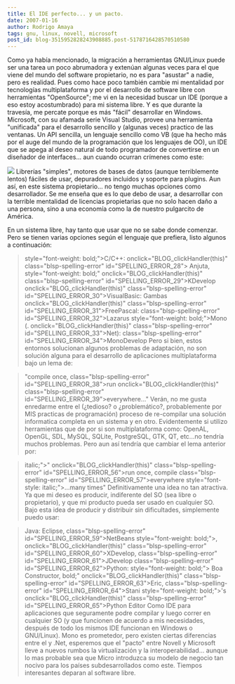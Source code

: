 ```yaml
---
title: El IDE perfecto... y un pacto.
date: 2007-01-16
author: Rodrigo Amaya
tags: gnu, linux, novell, microsoft
post_id: blog-3515952828243908885.post-5178716428570510580
---
```


Como ya había mencionado, la migración a herramientas GNU/Linux puede ser una tarea un poco abrumadora y extenúan algunas veces para el que viene del mundo del software propietario, no es para "asustar" a nadie, pero es realidad. Pues como hace poco también cambie mi mentalidad por tecnologías multiplataforma y por el desarrollo de software libre con herramientas "OpenSource"; me vi en la necesidad buscar un IDE (porque a eso estoy acostumbrado) para mi sistema libre. Y es que durante la travesía, me percate porque es más "fácil" desarrollar en Windows. Microsoft, con su afamada serie Visual Studio, provee una herramienta "unificada" para el desarrollo sencillo y (algunas veces) practico de las ventanas. Un API sencilla, un lenguaje sencillo como VB (que ha hecho más por el auge del mundo de la programación que los lenguajes de OO), un IDE que se apega al deseo natural de todo programador de convertirse en un diseñador de interfaces... aun cuando ocurran crímenes como este:

[![](http://bp0.blogger.com/_ayvorITawE4/Ra0AZjD_hyI/AAAAAAAAAAM/NVkg_aiBeGw/s400/wgetgui-screenshot.png)](http://bp0.blogger.com/_ayvorITawE4/Ra0AZjD_hyI/AAAAAAAAAAM/NVkg_aiBeGw/s1600-h/wgetgui-screenshot.png)
Librerías "simples", motores de bases de datos (aunque terriblemente lentos) fáciles de usar, depuradores incluidos y soporte para plugins. Aun así, en este sistema propietario... no tengo muchas opciones como desarrollador. Se me enseña que es lo que debo de usar, a desarrollar con la terrible mentalidad de licencias propietarias que no solo hacen daño a una persona, sino a una economía como la de nuestro pulgarcito de América.

En un sistema libre, hay tanto que usar que no se sabe donde comenzar. Pero se tienen varias opciones según el lenguaje que prefiera, listo algunos a continuación:

> style="font-weight: bold;">C/C++: onclick="BLOG_clickHandler(this)" class="blsp-spelling-error" id="SPELLING_ERROR_28">
> Anjuta, style="font-weight: bold;" onclick="BLOG_clickHandler(this)" class="blsp-spelling-error"
> id="SPELLING_ERROR_29">KDevelop
> onclick="BLOG_clickHandler(this)" class="blsp-spelling-error"
> id="SPELLING_ERROR_30">VisualBasic:
> Gambas
> onclick="BLOG_clickHandler(this)" class="blsp-spelling-error"
> id="SPELLING_ERROR_31">FreePascal:
> class="blsp-spelling-error" id="SPELLING_ERROR_32">Lazarus
> style="font-weight: bold;">Mono (. onclick="BLOG_clickHandler(this)" class="blsp-spelling-error"
> id="SPELLING_ERROR_33">Net):
> class="blsp-spelling-error" id="SPELLING_ERROR_34">MonoDevelop
Pero si bien, estos entornos solucionan algunos problemas de adaptación, no son solución alguna para el desarrollo de aplicaciones multiplataforma bajo un lema de:

> "compile once, class="blsp-spelling-error" id="SPELLING_ERROR_38">run onclick="BLOG_clickHandler(this)" class="blsp-spelling-error"
> id="SPELLING_ERROR_39">everywhere..."
Verán, no me gusta enredarme entre el (¿tedioso? o ¿problemático?, probablemente por MIS practicas de programación) proceso de re-compilar una solución informatica completa en un sistema y en otro. Evidentemente si utilizo herramientas que de por si son multiplataforma como: OpenAL, OpenGL, SDL, MySQL, SQLite, PostgreSQL, GTK, QT, etc...no tendría muchos problemas. Pero aun así tendría que cambiar el lema anterior por:

> italic;">" onclick="BLOG_clickHandler(this)" class="blsp-spelling-error"
> id="SPELLING_ERROR_56">run once,
> compile class="blsp-spelling-error" id="SPELLING_ERROR_57">everywhere style="font-style: italic;">...many times"
Definitivamente una idea no tan atractiva. Ya que mi deseo es producir, indiferente del SO (sea libre o propietario), y que mi producto pueda ser usado en cualquier SO. Bajo esta idea de producir y distribuir sin dificultades, simplemente puedo usar:

> Java: Eclipse,
> class="blsp-spelling-error" id="SPELLING_ERROR_59">NetBeans style="font-weight: bold;">, onclick="BLOG_clickHandler(this)" class="blsp-spelling-error"
> id="SPELLING_ERROR_60">XDevelop,
> class="blsp-spelling-error" id="SPELLING_ERROR_61">JDevelop
> class="blsp-spelling-error" id="SPELLING_ERROR_62">Python: style="font-weight: bold;"> Boa Constructor, bold;" onclick="BLOG_clickHandler(this)" class="blsp-spelling-error"
> id="SPELLING_ERROR_63">Eric,
> class="blsp-spelling-error" id="SPELLING_ERROR_64">Stani style="font-weight: bold;">'s onclick="BLOG_clickHandler(this)" class="blsp-spelling-error"
> id="SPELLING_ERROR_65">Python
> Editor
Como IDE para aplicaciones que seguramente podre compilar y luego correr en cualquier SO (y que funcionen de acuerdo a mis necesidades, después de todo los mismos IDE funcionan en Windows o GNU/Linux). Mono es prometedor, pero existen ciertas diferencias entre el y .Net, esperemos que el "pacto" entre Novell y Microsoft lleve a nuevos rumbos la virtualización y la interoperabilidad... aunque lo mas probable sea que Micro introduzca su modelo de negocio tan nocivo para los países subdesarrollados como este. Tiempos interesantes deparan al software libre.